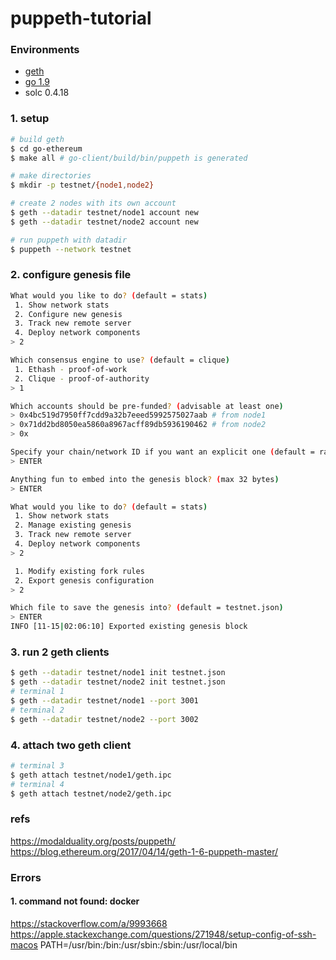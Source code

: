 # puppeth-tutorial

### Environments
- [geth](https://github.com/karalabe/go-ethereum/tree/puppeth-devcon3)
- [go 1.9](https://github.com/golang/go/wiki/Ubuntu)
- solc 0.4.18


### 1. setup
```bash
# build geth
$ cd go-ethereum
$ make all # go-client/build/bin/puppeth is generated

# make directories
$ mkdir -p testnet/{node1,node2}

# create 2 nodes with its own account
$ geth --datadir testnet/node1 account new
$ geth --datadir testnet/node2 account new

# run puppeth with datadir
$ puppeth --network testnet
```


### 2. configure genesis file
```bash
What would you like to do? (default = stats)
 1. Show network stats
 2. Configure new genesis
 3. Track new remote server
 4. Deploy network components
> 2

Which consensus engine to use? (default = clique)
 1. Ethash - proof-of-work
 2. Clique - proof-of-authority
> 1

Which accounts should be pre-funded? (advisable at least one)
> 0x4bc519d7950ff7cdd9a32b7eeed5992575027aab # from node1
> 0x71dd2bd8050ea5860a8967acff89db5936190462 # from node2
> 0x

Specify your chain/network ID if you want an explicit one (default = random)
> ENTER

Anything fun to embed into the genesis block? (max 32 bytes)
> ENTER

What would you like to do? (default = stats)
 1. Show network stats
 2. Manage existing genesis
 3. Track new remote server
 4. Deploy network components
> 2

 1. Modify existing fork rules
 2. Export genesis configuration
> 2

Which file to save the genesis into? (default = testnet.json)
> ENTER
INFO [11-15|02:06:10] Exported existing genesis block

```


### 3. run 2 geth clients
```bash
$ geth --datadir testnet/node1 init testnet.json
$ geth --datadir testnet/node2 init testnet.json
# terminal 1
$ geth --datadir testnet/node1 --port 3001
# terminal 2
$ geth --datadir testnet/node2 --port 3002
```

### 4. attach two geth client
```bash
# terminal 3
$ geth attach testnet/node1/geth.ipc
# terminal 4
$ geth attach testnet/node2/geth.ipc

```

### refs
https://modalduality.org/posts/puppeth/
https://blog.ethereum.org/2017/04/14/geth-1-6-puppeth-master/

### Errors

#### 1. command not found: docker
https://stackoverflow.com/a/9993668
https://apple.stackexchange.com/questions/271948/setup-config-of-ssh-macos
PATH=/usr/bin:/bin:/usr/sbin:/sbin:/usr/local/bin
